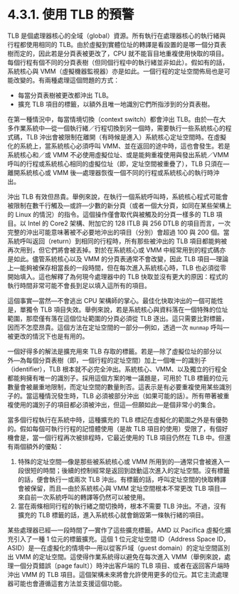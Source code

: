 # 4.3.1. 使用 TLB 的預警

TLB 是個處理器核心的全域（global）資源。所有執行在處理器核心的執行緒與行程都使用相同的 TLB。由於虛擬到實體位址的轉譯是看設置的是哪一個分頁表樹而定的，因此若是分頁表被更改了，CPU 就不能盲目地重複使用快取的項目。每個行程有個不同的分頁表樹（但同個行程中的執行緒並非如此）。假如有的話，系統核心與 VMM（虛擬機器監視器）亦是如此。一個行程的定址空間佈局也是可能改變的。有兩種處理這個問題的方式：

* 每當分頁表樹被更改都沖出 TLB。
* 擴充 TLB 項目的標籤，以額外且唯一地識別它們所指涉到的分頁表樹。

在第一種情況中，每當情境切換（context switch）都會沖出 TLB。由於––在大多作業系統中––從一個執行緒／行程切換到另一個時，需要執行一些系統核心的程式碼，TLB 沖出會被限制在離開（有時候是進入）系統核心定址空間時。在虛擬化的系統上，當系統核心必須呼叫 VMM、並在返回的途中時，這也會發生。若是系統核心和／或 VMM 不必使用虛擬位址、或是能夠重複使用與發出系統／VMM 呼叫的行程或系統核心相同的虛擬位址（即，定址空間被重疊了），TLB 只須在––離開系統核心或 VMM 後––處理器恢復一個不同的行程或系統核心的執行時沖出。

沖出 TLB 有效但昂貴。舉例來說，在執行一個系統呼叫時，系統核心程式可能會被限制在數千行觸及––或許––少數的新分頁（或者一個大分頁，如同在某些架構上的 Linux 的情況）的指令。這個操作僅會取代與被觸及的分頁一樣多的 TLB 項目。以 Intel 的 Core2 架構、附加它的 128 ITLB 與 256 DTLB 的項目而言，一次完整的沖出可能意味著被不必要地沖出的項目（分別）會超過 100 與 200 個。當系統呼叫返回（return）到相同的行程時，所有那些被沖出的 TLB 項目都能夠被再次用到，但它們將會被丟掉。對於在系統核心或 VMM 中經常用到的程式碼亦是如此。儘管系統核心以及 VMM 的分頁表通常不會改變，因此 TLB 項目––理論上––能夠被保存相當長的一段時間，但在每次進入系統核心時，TLB 也必須從零開始填入。這也解釋了為何現今處理器中的 TLB 快取並沒有更大的原因：程式的執行時間非常可能不會長到足以填入這所有的項目。

這個事實––當然––不會逃出 CPU 架構師的掌心。最佳化快取沖出的一個可能性是，單獨令 TLB 項目失效。舉例來說，若是系統核心與資料落在一個特殊的位址範圍，那麼僅有落在這個位址範圍的分頁必須從 TLB 逐出。這只需要比對標籤，因而不怎麼昂貴。這個方法在定址空間的一部分––例如，透過一次 `munmap` 呼叫––被更改的情況下也是有用的。

一個好得多的解法是擴充用來 TLB 存取的標籤。若是––除了虛擬位址的部分以外––為每個分頁表樹（即，一個行程的定址空間）加上一個唯一的識別子（identifier），TLB 根本就不必完全沖出。系統核心、VMM、以及獨立的行程全都能夠擁有唯一的識別子。採用這個方案的唯一議題是，可用於 TLB 標籤的位元數量會被嚴重地限制，而定址空間的數量則否。這表示是有必要重複使用某些識別子的。當這種情況發生時，TLB 必須被部分沖出（如果可能的話）。所有帶著被重複使用的識別子的項目都必須被沖出，但這––但願如此––是個非常小的集合。

當多個行程執行在系統中時，這種擴充的 TLB 標記在虛擬化的範圍之外是有優勢的。假如每個可執行行程的記憶體使用（是故 TLB 項目的使用）受限了，有個好機會是，當一個行程再次被排程時，它最近使用的 TLB 項目仍然在 TLB 中。但還有兩個額外的優點：

1. 特殊的定址空間––像是那些被系統核心或 VMM 所用到的––通常只會被進入一段很短的時間；後續的控制經常是返回到啟動這次進入的定址空間。沒有標籤的話，便會執行一或兩次 TLB 沖出。有標籤的話，呼叫定址空間的快取轉譯會被保留，而且––由於系統核心與 VMM 定址空間根本不常更改 TLB 項目––來自前一次系統呼叫的轉譯等仍然可以被使用。
2. 當在兩條相同行程的執行緒之間切換時，根本不需要 TLB 沖出。不過，沒有擴充的 TLB 標籤的話，進入系統核心就會銷毀第一條執行緒的項目。

某些處理器已經––一段時間了––實作了這些擴充標籤。AMD 以 Pacifica 虛擬化擴充引入了一種 1 位元的標籤擴充。這個 1 位元定址空間 ID（Address Space ID，ASID）是––在虛擬化的情境中––用以從客戶域（guest domain）的定址空間區別出 VMM 的定址空間。這使得作業系統得以避免在每次進入 VMM（舉例來說，處理一個分頁錯誤〔page fault〕）時沖出客戶端的 TLB 項目、或者在返回客戶端時沖出 VMM 的 TLB 項目。這個架構未來將會允許使用更多的位元。其它主流處理器可能也會遵循這套方法並支援這個功能。

